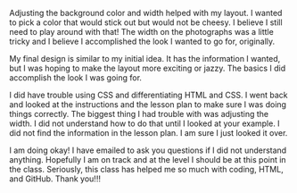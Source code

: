 Adjusting the background color and width helped with my layout. I wanted to pick a color that would stick out but would not be cheesy. I believe I still need to play around with that! The width on the photographs was a little tricky and I believe I accomplished the look I wanted to go for, originally. 

My final design is similar to my initial idea. It has the information I wanted, but I was hoping to make the layout more exciting or jazzy. The basics I did accomplish the look I was going for. 

I did have trouble using CSS and differentiating HTML and CSS. I went back and looked at the instructions and the lesson plan to make sure I was doing things correctly. The biggest thing I had trouble with was adjusting the width. I did not understand how to do that until I looked at your example. I did not find the information in the lesson plan. I am sure I just looked it over. 

I am doing okay! I have emailed to ask you questions if I did not understand anything. Hopefully I am on track and at the level I should be at this point in the class. Seriously, this class has helped me so much with coding, HTML, and GitHub. Thank you!!! 